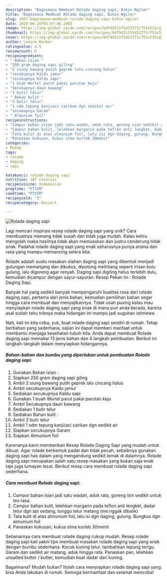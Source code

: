 ```yaml
---
description: "Bagaimana Membuat Rolade daging sapi, Bikin Ngiler"
title: "Bagaimana Membuat Rolade daging sapi, Bikin Ngiler"
slug: 1967-bagaimana-membuat-rolade-daging-sapi-bikin-ngiler
date: 2020-06-10T03:57:06.240Z
image: https://img-global.cpcdn.com/recipes/bdf9d211f5d13773/751x532cq70/rolade-daging-sapi-foto-resep-utama.jpg
thumbnail: https://img-global.cpcdn.com/recipes/bdf9d211f5d13773/751x532cq70/rolade-daging-sapi-foto-resep-utama.jpg
cover: https://img-global.cpcdn.com/recipes/bdf9d211f5d13773/751x532cq70/rolade-daging-sapi-foto-resep-utama.jpg
author: Lenora Barber
ratingvalue: 4.5
reviewcount: 6
recipeingredient:
- " Bahan isian "
- "250 gram daging sapi giling"
- "2 siung bawang putih geprek lalu cincang halus"
- "secukupnya Kaldu jamur"
- "secukupnya Kaldu sapi"
- "1 buah Wortel parut pakai parutan keju"
- "Secukupnya daun bawang"
- "1 butir telur"
- " Bahan kulit "
- "2 butir telur"
- "1 sdm tepung kanjiaci cairkan dgn sedikit air"
- "secukupnya Garam"
- " Almunium foil"
recipeinstructions:
- "Campur bahan isian jadi satu wadah, aduk rata, goreng isin sedikit untuk tes rasa."
- "Campur bahan kulit, lelehkan margarin pada teflon anti lengket, dadar telur dgn api sedang, tunggu telur matang (me:nggak dibalik)"
- "Tata kulit di atas almunium foil, lalu isi dgn daging, gulung. Bungkus dgn almunium foil"
- "Panaskan kukusan, kukus slma kurleb 30menit"
categories:
- Resep
tags:
- rolade
- daging
- sapi

katakunci: rolade daging sapi 
nutrition: 167 calories
recipecuisine: Indonesian
preptime: "PT15M"
cooktime: "PT55M"
recipeyield: "3"
recipecategory: Dessert

---
```



![Rolade daging sapi](https://img-global.cpcdn.com/recipes/bdf9d211f5d13773/751x532cq70/rolade-daging-sapi-foto-resep-utama.jpg)

Lagi mencari inspirasi resep rolade daging sapi yang unik? Cara membuatnya memang tidak susah dan tidak juga mudah. Kalau keliru mengolah maka hasilnya tidak akan memuaskan dan justru cenderung tidak enak. Padahal rolade daging sapi yang enak seharusnya punya aroma dan rasa yang mampu memancing selera kita.

Rolade adalah suatu masakan olahan daging sapi yang dibentuk menjadi gulungan memanjang dan dikukus, dipotong melintang seperti irisan bolu gulung, lalu digoreng agar renyah. Daging sapi digiling halus terlebih dulu, kemudian dicampur dengan sayur-sayuran. Resep Pekan Ini : Rolade Daging Sapi.

Banyak hal yang sedikit banyak mempengaruhi kualitas rasa dari rolade daging sapi, pertama dari jenis bahan, kemudian pemilihan bahan segar hingga cara membuat dan menyajikannya. Tidak usah pusing kalau mau menyiapkan rolade daging sapi yang enak di mana pun anda berada, karena asal sudah tahu triknya maka hidangan ini mampu jadi suguhan istimewa.


Nah, kali ini kita coba, yuk, buat rolade daging sapi sendiri di rumah. Tetap berbahan yang sederhana, sajian ini dapat memberi manfaat untuk membantu menjaga kesehatan tubuh kita. Anda dapat membuat Rolade daging sapi memakai 13 jenis bahan dan 4 langkah pembuatan. Berikut ini langkah-langkah dalam menyiapkan hidangannya.

<!--inarticleads1-->

##### Bahan-bahan dan bumbu yang diperlukan untuk pembuatan Rolade daging sapi:

1. Gunakan  Bahan isian :
1. Siapkan 250 gram daging sapi giling
1. Ambil 2 siung bawang putih geprek lalu cincang halus
1. Ambil secukupnya Kaldu jamur
1. Sediakan secukupnya Kaldu sapi
1. Gunakan 1 buah Wortel parut pakai parutan keju
1. Ambil Secukupnya daun bawang
1. Sediakan 1 butir telur
1. Sediakan  Bahan kulit :
1. Ambil 2 butir telur
1. Ambil 1 sdm tepung kanji/aci cairkan dgn sedikit air
1. Siapkan secukupnya Garam
1. Siapkan  Almunium foil


Karenanya kami memberikan Resep Rolade Daging Sapi yang mudah untuk dibuat. Agar rolade berbentuk padat dan tidak pecah, sebaiknya gunakan daging sapi has dalam yang mengandung sedikit lemak di dalamnya. Rolade daging sapi merupakan salah satu resep masakan yang bukan saja enak tapi juga lumayan lezat. Berikut resep cara membuat rolade daging sapi sederhana. 

<!--inarticleads2-->

##### Cara membuat Rolade daging sapi:

1. Campur bahan isian jadi satu wadah, aduk rata, goreng isin sedikit untuk tes rasa.
1. Campur bahan kulit, lelehkan margarin pada teflon anti lengket, dadar telur dgn api sedang, tunggu telur matang (me:nggak dibalik)
1. Tata kulit di atas almunium foil, lalu isi dgn daging, gulung. Bungkus dgn almunium foil
1. Panaskan kukusan, kukus slma kurleb 30menit


Sebenarnya cara membuat rolade daging cukup mudah. Resep rolade daging sapi kali yakni tips membuat masakan rolade daging sapi yang enak dengan bumbu sederhana. Kocok kuning telur, tambahkan tepung terigu. Garam dan sedikit air matang, aduk hingga rata. Panaskan pan, lelehkan unsalted butter / butter, kemudian buat dadar dari kuning. 

Bagaimana? Mudah bukan? Itulah cara menyiapkan rolade daging sapi yang bisa Anda lakukan di rumah. Semoga bermanfaat dan selamat mencoba!
